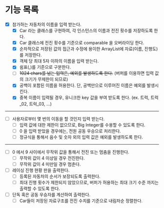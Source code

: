# 기능 목록
- [X] 참가하는 자동차의 이름을 입력 받는다.
    - [X] Car 라는 클래스를 구현하여, 각 인스턴스의 이름과 전진 횟수를 저장하도록 한다.
    - [X] Car 클래스에 전진 횟수를 기준으로 comparable 을 오버라이딩 한다.
    - [X] 순차적으로 저장된 값의 접근과 수정에 용이한 ArrayList에 자료(이름, 진행도)를 저장한다. 
    - [X] 객체 당 최대 5자 이하의 이름을 입력 받는다.
    - [X] 쉼표(,)를 기준으로 구분한다.
    - [ ] ~~1024 chars를 넘는 입력은, 예외를 발생하도록 한다.~~ (버퍼를 이용하면 입력 값의 크기가 무제한이 되므로)
    - [X] 공백이 포함된 이름을 허용한다. 단, 공백만으로 이루어진 이름은 예외를 발생시킨다.
    - [X] 중복 이름이 입력될 경우, 유니크한 key 값을 부여 받도록 한다. (ex. 트럭, 트럭_02, 트럭_03, ...)
---
- [ ] 사용자로부터 몇 번의 이동을 할 것인지 입력 받는다.
    - [ ] 입력 값에 대한 제한이 없으므로, Big Integer를 수용할 수 있도록 한다.
    - [ ] 0 을 입력 받았을 경우에는, 전원 공동 우승으로 처리한다.
    - [ ] 정규식을 통해서 음수 및 숫자 외의 입력 값은 예외를 발생하도록 한다.
---
- [ ] 0 에서 9 사이에서 무작위 값을 통해서 전진 또는 멈춤을 진행한다.
    - [ ] 무작위 값이 4 이상일 경우 전진한다.
    - [ ] 무작위 값이 4 미만일 경우 멈춘다.
- [ ] 레이싱 진행 현황 판을 출력한다.
    - [ ] 등록된 자동차의 순서가 보장되도록 출력한다.
    - [ ] 최대 진행 횟수가 제한되지 않았으므로, 버퍼가 허용하는 최대 크기 수준 까지는 출력할 수 있도록 한다.
- [ ] 단독 혹은 공동 우승자를 계산하여 출력한다.
    - [ ] Car들이 저장된 자료구조를 전진 수치를 기준으로 내림차순 정렬한다.